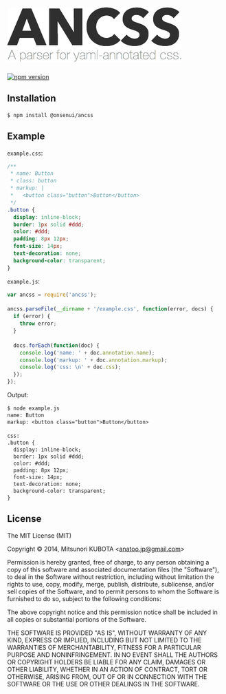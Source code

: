 #  ![ancss](https://raw.githubusercontent.com/OnsenUI/ancss/master/misc/logo.png)

[![npm version](https://badge.fury.io/js/%40onsenui%2Fancss.svg)](https://www.npmjs.com/package/@onsenui/ancss)

## Installation

```
$ npm install @onsenui/ancss
```

## Example

`example.css`:

```css
/**
 * name: Button
 * class: button
 * markup: |
 *   <button class="button">Button</button>
 */
.button {
  display: inline-block;
  border: 1px solid #ddd;
  color: #ddd;
  padding: 8px 12px;
  font-size: 14px;
  text-decoration: none;
  background-color: transparent;
}
```

`example.js`:

```js
var ancss = require('ancss');

ancss.parseFile(__dirname + '/example.css', function(error, docs) {
  if (error) {
    throw error;
  }

  docs.forEach(function(doc) {
    console.log('name: ' + doc.annotation.name);
    console.log('markup: ' + doc.annotation.markup);
    console.log('css: \n' + doc.css);
  });
});
```

Output:

```
$ node example.js
name: Button
markup: <button class="button">Button</button>

css:
.button {
  display: inline-block;
  border: 1px solid #ddd;
  color: #ddd;
  padding: 8px 12px;
  font-size: 14px;
  text-decoration: none;
  background-color: transparent;
}
```

## License

The MIT License (MIT)

Copyright &copy; 2014, Mitsunori KUBOTA \<anatoo.jp@gmail.com\>

Permission is hereby granted, free of charge, to any person obtaining a copy of this software and associated documentation files (the "Software"), to deal in the Software without restriction, including without limitation the rights to use, copy, modify, merge, publish, distribute, sublicense, and/or sell copies of the Software, and to permit persons to whom the Software is furnished to do so, subject to the following conditions:

The above copyright notice and this permission notice shall be included in all copies or substantial portions of the Software.

THE SOFTWARE IS PROVIDED "AS IS", WITHOUT WARRANTY OF ANY KIND, EXPRESS OR IMPLIED, INCLUDING BUT NOT LIMITED TO THE WARRANTIES OF MERCHANTABILITY, FITNESS FOR A PARTICULAR PURPOSE AND NONINFRINGEMENT. IN NO EVENT SHALL THE AUTHORS OR COPYRIGHT HOLDERS BE LIABLE FOR ANY CLAIM, DAMAGES OR OTHER LIABILITY, WHETHER IN AN ACTION OF CONTRACT, TORT OR OTHERWISE, ARISING FROM, OUT OF OR IN CONNECTION WITH THE SOFTWARE OR THE USE OR OTHER DEALINGS IN THE SOFTWARE.
